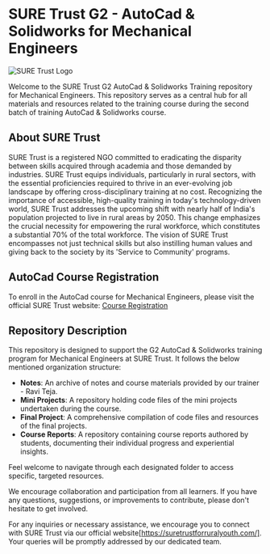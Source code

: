 # SURE Trust G2 - AutoCad & Solidworks for Mechanical Engineers

![SURE Trust Logo](https://media.licdn.com/dms/image/D5605AQGR1N-FKoXpuQ/feedshare-thumbnail_720_1280/0/1681494173472?e=2147483647&v=beta&t=gZvagbzH2QZWvBLeft9ifooR7SfXO-qa8VdFcqZyiiY)

Welcome to the SURE Trust G2 AutoCad & Solidworks Training repository for Mechanical Engineers. This repository serves as a central hub for all materials and resources related to the training course during the second batch of training AutoCad & Solidworks course.

## About SURE Trust

SURE Trust is a registered NGO committed to eradicating the disparity between skills acquired through academia and those demanded by industries. SURE Trust equips individuals, particularly in rural sectors, with the essential proficiencies required to thrive in an ever-evolving job landscape by offering cross-disciplinary training at no cost. Recognizing the importance of accessible, high-quality training in today's technology-driven world, SURE Trust addresses the upcoming shift with nearly half of India's population projected to live in rural areas by 2050. This change emphasizes the crucial necessity for empowering the rural workforce, which constitutes a substantial 70% of the total workforce. The vision of SURE Trust encompasses not just technical skills but also instilling human values and giving back to the society by its 'Service to Community' programs. 

## AutoCad Course Registration

To enroll in the AutoCad course for Mechanical Engineers, please visit the official SURE Trust website: [Course Registration](https://suretrustforruralyouth.com/courses/136)

## Repository Description

This repository is designed to support the G2 AutoCad & Solidworks training program for Mechanical Engineers at SURE Trust. It follows the below mentioned organization structure:

- **Notes**: An archive of  notes and course materials provided by our trainer - Ravi Teja.
- **Mini Projects**: A repository holding code files of the mini projects undertaken during the course.
- **Final Project**: A comprehensive compilation of code files and resources of the final projects.
- **Course Reports**: A repository containing course reports authored by students, documenting their individual progress and experiential insights.

Feel welcome to navigate through each designated folder to access specific, targeted resources. 

We encourage collaboration and participation from all learners. If you have any questions, suggestions, or improvements to contribute, please don't hesitate to get involved.

For any inquiries or necessary assistance, we encourage you to connect with SURE Trust via our official website[https://suretrustforruralyouth.com/]. Your queries will be promptly addressed by our dedicated team.
